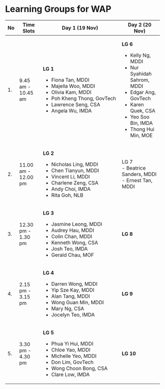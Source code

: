 # Learning Groups for WAP



<table><thead><tr><th>No</th><th>Time Slots</th><th width="241">Day 1 (19 Nov)</th><th>Day 2 (20 Nov)</th></tr></thead><tbody><tr><td>1.</td><td>9.45 am - 10.45 am</td><td><p><strong>LG 1</strong></p><ul><li>Fiona Tan, MDDI</li><li>Majella Woo, MDDI</li><li>Olivia Kam, MDDI</li><li>Poh Kheng Thong, GovTech</li><li>Lawrence Seng, CSA</li><li>Angela Wu, IMDA</li></ul></td><td><p><strong>LG 6</strong></p><ul><li>Kelly Ng, MDDI</li><li>Nur Syahidah Sahrom, MDDI</li><li>Edgar Ang, GovTech</li><li>Karen Quek, CSA</li><li>Yeo Soo Bin, IMDA</li><li>Thong Hui Min, MOE</li></ul></td></tr><tr><td>2.</td><td>11.00 am - 12.00 pm</td><td><p><strong>LG 2</strong></p><ul><li>Nicholas Ling, MDDI</li><li>Chen Tianyun, MDDI</li><li>Vincent Li, MDDI</li><li>Charlene Zeng, CSA</li><li>Andy Choi, IMDA</li><li>Rita Goh, NLB</li></ul></td><td>LG 7<br>- Beatrice Sanders, MDDI<br>- Ernest Tan, MDDI </td></tr><tr><td>3.</td><td>12.30 pm - 1.30 pm</td><td><p><strong>LG 3</strong></p><ul><li>Jasmine Leong, MDDI</li><li>Audrey Hau, MDDI</li><li>Colin Chan, MDDI</li><li>Kenneth Wong, CSA</li><li>Josh Teo, IMDA</li><li>Gerald Chau, MOF</li></ul></td><td><strong>LG 8</strong></td></tr><tr><td>4.</td><td>2.15 pm - 3.15 pm</td><td><p><strong>LG 4</strong></p><ul><li>Darren Wong, MDDI</li><li>Yip Sze Kay, MDDI </li><li>Alan Tang, MDDI</li><li>Wong Guan Min, MDDI</li><li>Mary Ng, CSA</li><li>Jocelyn Teo, IMDA</li></ul></td><td><strong>LG 9</strong></td></tr><tr><td>5.</td><td>3.30 pm - 4.30 pm</td><td><p><strong>LG 5</strong></p><ul><li>Phua Yi Hui, MDDI</li><li>Chloe Yao, MDDI</li><li>Michelle Yeo, MDDI</li><li>Don Lim, GovTech</li><li>Wong Choon Bong, CSA</li><li>Clare Low, IMDA</li></ul></td><td><strong>LG 10</strong></td></tr></tbody></table>







